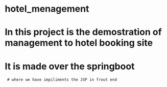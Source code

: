 # hotel_menagement

# In this project is the demostration of management to hotel booking site 
  # It is made over the springboot
     # where we have impiliments the JSP in frout end 

